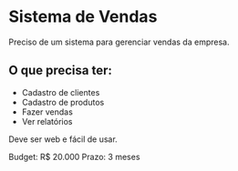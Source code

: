 # Sistema de Vendas

Preciso de um sistema para gerenciar vendas da empresa.

## O que precisa ter:
- Cadastro de clientes
- Cadastro de produtos  
- Fazer vendas
- Ver relatórios

Deve ser web e fácil de usar.

Budget: R$ 20.000
Prazo: 3 meses